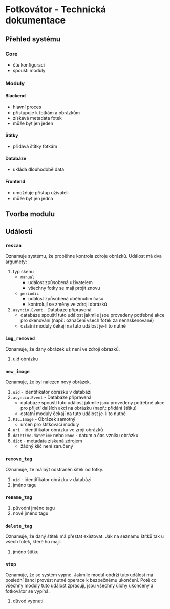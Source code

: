 # Fotkovátor - Technická dokumentace

## Přehled systému
### Core

- čte konfiguraci
- spouští moduly

### Moduly

#### Blackend

- hlavní proces
- přistupuje k fotkám a obrázkům
- získává metadata fotek
- může být jen jeden

#### Štítky

- přidává štítky fotkám

#### Databáze

- ukládá dlouhodobě data

#### Frontend

- umožňuje přístup uživateli
- může být jen jedna


## Tvorba modulu

## Události
### `rescan`

Oznamuje systému, že proběhne kontrola zdroje obrázků. Událost má dva argumety:
1. typ skenu
   - `manual`
     - událost způsobená uživatelem
     - všechny fotky se mají projít znovu
   - `periodic`
     - událost způsobená uběhnutím času
     - kontrolují se změny ve zdroji obrázků
2. `asyncio.Event` - Databáze připravená
   - databáze spouští tuto událost jakmile jsou provedeny potřebné akce pro skenování (např.: označení všech fotek za nenaskenované)
   - ostatní moduly čekají na tuto událost je-li to nutné

### `img_removed`

Oznamuje, že daný obrázek už není ve zdroji obrázků.
1. uid obrázku

### `new_image`

Oznamuje, že byl nalezen nový obrázek.

1. `uid` - identifikátor obrázku v databázi
2. `asyncio.Event` - Databáze připravená
   - databáze spouští tuto událost jakmile jsou provedeny potřebné akce pro přijetí dalších akcí na obrázku (např.: přidání štítku)
   - ostatní moduly čekají na tuto událost je-li to nutné
3. `PIL.Image` - Obrázek samotný
   - určen pro štítkovací moduly
4. `uri` - identifikátor obrázku ve zroji obrázků
5. `datetime.datetime` nebo `None` - datum a čas vzniku obrázku
6. `dict` - metadata získaná zdrojem
   - žádný klíč není zaručený

### `remove_tag`

Oznamuje, že má být odstraněn šítek od fotky.

1. `uid` - identifikátor obrázku v databázi
2. jméno tagu

### `rename_tag`

1. původní jméno tagu
2. nové jméno tagu

### `delete_tag`

Oznamuje, že daný štítek má přestat existovat. Jak na seznamu štítků tak u všech fotek, které ho mají.

1. jméno štítku

### `stop`

Oznamuje, že se systém vypne. Jakmile modul obdrží tuto událost má poslední šanci provést nutné operace k bezpečnému ukončení. Poté co všechny moduly tuto událost zpracují, jsou všechny úlohy ukončeny a fotkovátor se vypíná.

1. důvod vypnutí
